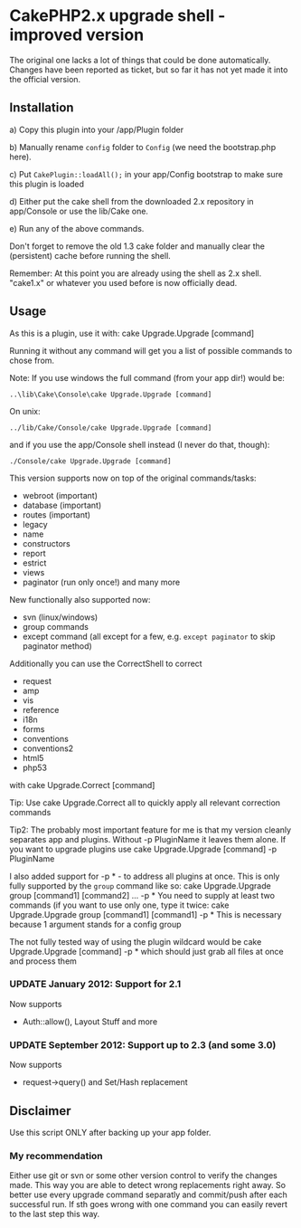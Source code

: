 # CakePHP2.x upgrade shell - improved version

The original one lacks a lot of things that could be done automatically.
Changes have been reported as ticket, but so far it has not yet made it into the official version.

## Installation

a) Copy this plugin into your /app/Plugin folder

b) Manually rename `config` folder to `Config` (we need the bootstrap.php here).

c) Put `CakePlugin::loadAll();` in your app/Config bootstrap to make sure this plugin is loaded

d) Either put the cake shell from the downloaded 2.x repository in app/Console or use the lib/Cake one.

e) Run any of the above commands.

Don't forget to remove the old 1.3 cake folder and manually clear the (persistent) cache before running the shell.

Remember: At this point you are already using the shell as 2.x shell. "cake1.x" or whatever you used before is now officially dead.

## Usage

As this is a plugin, use it with:
    cake Upgrade.Upgrade [command]

Running it without any command will get you a list of possible commands to chose from.

Note: If you use windows the full command (from your app dir!) would be:

    ..\lib\Cake\Console\cake Upgrade.Upgrade [command]

On unix:

	../lib/Cake/Console/cake Upgrade.Upgrade [command]

and if you use the app/Console shell instead (I never do that, though):

    ./Console/cake Upgrade.Upgrade [command]

This version supports now on top of the original commands/tasks:
- webroot (important)
- database (important)
- routes (important)
- legacy
- name
- constructors
- report
- estrict
- views
- paginator (run only once!)
and many more

New functionally also supported now:
- svn (linux/windows)
- group commands
- except command (all except for a few, e.g. `except paginator` to skip paginator method)

Additionally you can use the CorrectShell to correct
- request
- amp
- vis
- reference
- i18n
- forms
- conventions
- conventions2
- html5
- php53

with
    cake Upgrade.Correct [command]

Tip: Use
    cake Upgrade.Correct all
to quickly apply all relevant correction commands

Tip2: The probably most important feature for me is that my version cleanly separates
app and plugins. Without -p PluginName it leaves them alone.
If you want to upgrade plugins use
    cake Upgrade.Upgrade [command] -p PluginName

I also added support for -p * - to address all plugins at once.
This is only fully supported by the `group` command like so:
    cake Upgrade.Upgrade group [command1] [command2] ... -p *
You need to supply at least two commands (if you want to use only one, type it twice:
	  cake Upgrade.Upgrade group [command1] [command1] -p *
This is necessary because 1 argument stands for a config group

The not fully tested way of using the plugin wildcard would be
    cake Upgrade.Upgrade [command] -p *
which should just grab all files at once and process them

### UPDATE January 2012: Support for 2.1
Now supports
- Auth::allow(), Layout Stuff and more

### UPDATE September 2012: Support up to 2.3 (and some 3.0)
Now supports
- request->query() and Set/Hash replacement


## Disclaimer

Use this script ONLY after backing up your app folder.

### My recommendation
Either use git or svn or some other version control to verify the changes made.
This way you are able to detect wrong replacements right away. So better use every upgrade command separatly and commit/push after each successful run.
If sth goes wrong with one command you can easily revert to the last step this way.